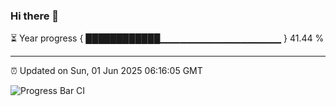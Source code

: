### Hi there 👋

⏳ Year progress { ████████████▁▁▁▁▁▁▁▁▁▁▁▁▁▁▁▁▁▁ } 41.44 %

---

⏰ Updated on Sun, 01 Jun 2025 06:16:05 GMT

![Progress Bar CI](https://github.com/Shyam-Makwana/GitHub-Actions-Demo/workflows/Progress%20Bar%20CI/badge.svg)

